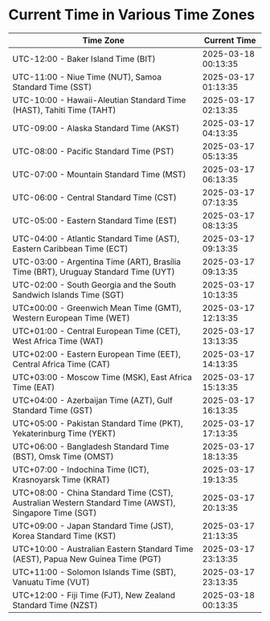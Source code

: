 # Current Time in Various Time Zones

| Time Zone | Current Time |
|-----------|--------------|
| UTC-12:00 - Baker Island Time (BIT) | 2025-03-18 00:13:35 |
| UTC-11:00 - Niue Time (NUT), Samoa Standard Time (SST) | 2025-03-17 01:13:35 |
| UTC-10:00 - Hawaii-Aleutian Standard Time (HAST), Tahiti Time (TAHT) | 2025-03-17 02:13:35 |
| UTC-09:00 - Alaska Standard Time (AKST) | 2025-03-17 04:13:35 |
| UTC-08:00 - Pacific Standard Time (PST) | 2025-03-17 05:13:35 |
| UTC-07:00 - Mountain Standard Time (MST) | 2025-03-17 06:13:35 |
| UTC-06:00 - Central Standard Time (CST) | 2025-03-17 07:13:35 |
| UTC-05:00 - Eastern Standard Time (EST) | 2025-03-17 08:13:35 |
| UTC-04:00 - Atlantic Standard Time (AST), Eastern Caribbean Time (ECT) | 2025-03-17 09:13:35 |
| UTC-03:00 - Argentina Time (ART), Brasília Time (BRT), Uruguay Standard Time (UYT) | 2025-03-17 09:13:35 |
| UTC-02:00 - South Georgia and the South Sandwich Islands Time (SGT) | 2025-03-17 10:13:35 |
| UTC±00:00 - Greenwich Mean Time (GMT), Western European Time (WET) | 2025-03-17 12:13:35 |
| UTC+01:00 - Central European Time (CET), West Africa Time (WAT) | 2025-03-17 13:13:35 |
| UTC+02:00 - Eastern European Time (EET), Central Africa Time (CAT) | 2025-03-17 14:13:35 |
| UTC+03:00 - Moscow Time (MSK), East Africa Time (EAT) | 2025-03-17 15:13:35 |
| UTC+04:00 - Azerbaijan Time (AZT), Gulf Standard Time (GST) | 2025-03-17 16:13:35 |
| UTC+05:00 - Pakistan Standard Time (PKT), Yekaterinburg Time (YEKT) | 2025-03-17 17:13:35 |
| UTC+06:00 - Bangladesh Standard Time (BST), Omsk Time (OMST) | 2025-03-17 18:13:35 |
| UTC+07:00 - Indochina Time (ICT), Krasnoyarsk Time (KRAT) | 2025-03-17 19:13:35 |
| UTC+08:00 - China Standard Time (CST), Australian Western Standard Time (AWST), Singapore Time (SGT) | 2025-03-17 20:13:35 |
| UTC+09:00 - Japan Standard Time (JST), Korea Standard Time (KST) | 2025-03-17 21:13:35 |
| UTC+10:00 - Australian Eastern Standard Time (AEST), Papua New Guinea Time (PGT) | 2025-03-17 23:13:35 |
| UTC+11:00 - Solomon Islands Time (SBT), Vanuatu Time (VUT) | 2025-03-17 23:13:35 |
| UTC+12:00 - Fiji Time (FJT), New Zealand Standard Time (NZST) | 2025-03-18 00:13:35 |
